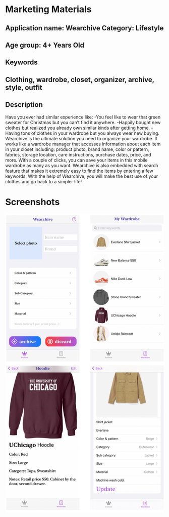 # Marketing Materials

## Application name: Wearchive Category: Lifestyle

## Age group: 4+ Years Old 

## Keywords
## Clothing, wardrobe, closet, organizer, archive, style, outfit

## Description
Have you ever had similar experience like:
-You feel like to wear that green sweater for Christmas but you can’t find it anywhere.
-Happily bought new clothes but realized you already own similar kinds after getting home.
-Having tons of clothes in your wardrobe but you always wear new buying.
Wearchive is the ultimate solution you need to organize your wardrobe.
It works like a wardrobe manager that accesses information about each item in your closet including: product photo, brand name, color or pattern, fabrics, storage location, care instructions, purchase dates, price, and more. With a couple of clicks, you can save your items in this mobile wardrobe as many as you want. Wearchive is also embedded with search feature that makes it extremely easy to find the items by entering a few keywords.
With the help of Wearchive, you will make the best use of your clothes and go back to a simpler life!

# Screenshots

![image](https://github.com/milogt/myWardrobe/blob/main/MarketingMaterials/screenshots.png)
    
